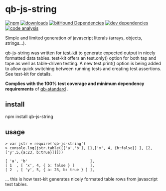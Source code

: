 # qb-js-string


[![npm][npm-image]][npm-url]
[![downloads][downloads-image]][npm-url]
[![bitHound Dependencies][proddep-image]][proddep-link]
[![dev dependencies][devdep-image]][devdep-link]
[![code analysis][code-image]][code-link]

[npm-image]:       https://img.shields.io/npm/v/qb-js-string.svg
[downloads-image]: https://img.shields.io/npm/dm/qb-js-string.svg
[npm-url]:         https://npmjs.org/package/qb-js-string
[proddep-image]:   https://www.bithound.io/github/quicbit-js/qb-js-string/badges/dependencies.svg
[proddep-link]:    https://www.bithound.io/github/quicbit-js/qb-js-string/master/dependencies/npm
[devdep-image]:    https://www.bithound.io/github/quicbit-js/qb-js-string/badges/devDependencies.svg
[devdep-link]:     https://www.bithound.io/github/quicbit-js/qb-js-string/master/dependencies/npm
[code-image]:      https://www.bithound.io/github/quicbit-js/qb-js-string/badges/code.svg
[code-link]:       https://www.bithound.io/github/quicbit-js/qb-js-string

Simple and limited generation of javascript literals (arrays, objects, strings...).

qb-js-string was written for [test-kit](https://github.com/quicbit-js/test-kit) to 
generate expected output in nicely formatted data tables.  test-kit offers an test.only()
option for both tap and tape as well as table-driven testing.  A new test.print() option
is being added to allow quick switching between running tests and creating test
assertions.  See test-kit for details.

**Complies with the 100% test coverage and minimum dependency requirements** of 
[qb-standard](http://github.com/quicbit-js/qb-standard) . 


## install

npm install qb-js-string

## usage

    > var jstr = require('qb-js-string')
    > console.log(jstr.table([['a','b'], [1,['x', 4, {b:false}] ], [2,['y',5,{a:23, b:true}]]]))
    
    [ 'a', 'b'                            ],
    [ 1  , [ 'x', 4, { b: false } ]       ],
    [ 2  , [ 'y', 5, { a: 23, b: true } ] ],
    
... this is how test-kit generates nicely formated table rows from javascript test tables.